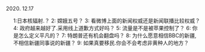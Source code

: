 2020. 12.17

1:日本核辐射.？
2: 嫦娥五号？
3: 看微博上面的新闻权威还是新闻联播比较权威？
4: 政府越来越好了.采用线上道歉方式好吗？
5: 流量是不是被苹果控制了？
6: 你是怎么定义平凡的？
7: 特朗普还有机会翻盘吗？
8: 为什么愿意相信BBC的新疆,不相信新疆同事说的新疆？
9: 如果真要移民.你会不会考虑非黄种人的地方？
<!--stackedit_data:
eyJoaXN0b3J5IjpbLTE4NDczOTY0NTZdfQ==
-->